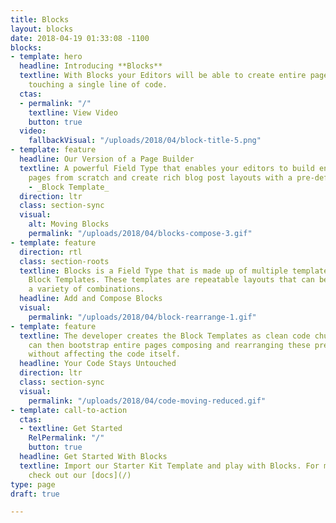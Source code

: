 ```yaml
---
title: Blocks
layout: blocks
date: 2018-04-19 01:33:08 -1100
blocks:
- template: hero
  headline: Introducing **Blocks**
  textline: With Blocks your Editors will be able to create entire pages without ever
    touching a single line of code.
  ctas:
  - permalink: "/"
    textline: View Video
    button: true
  video:
    fallbackVisual: "/uploads/2018/04/block-title-5.png"
- template: feature
  headline: Our Version of a Page Builder
  textline: A powerful Field Type that enables your editors to build entire landing
    pages from scratch and create rich blog post layouts with a pre-defined code template
    - _Block Template_
  direction: ltr
  class: section-sync
  visual:
    alt: Moving Blocks
    permalink: "/uploads/2018/04/blocks-compose-3.gif"
- template: feature
  direction: rtl
  class: section-roots
  textline: Blocks is a Field Type that is made up of multiple templates, so-called
    Block Templates. These templates are repeatable layouts that can be composed in
    a variety of combinations.
  headline: Add and Compose Blocks
  visual:
    permalink: "/uploads/2018/04/block-rearrange-1.gif"
- template: feature
  textline: The developer creates the Block Templates as clean code chunks. The Editor
    can then bootstrap entire pages composing and rearranging these pre-defined blocks
    without affecting the code itself.
  headline: Your Code Stays Untouched
  direction: ltr
  class: section-sync
  visual:
    permalink: "/uploads/2018/04/code-moving-reduced.gif"
- template: call-to-action
  ctas:
  - textline: Get Started
    RelPermalink: "/"
    button: true
  headline: Get Started With Blocks
  textline: Import our Starter Kit Template and play with Blocks. For more information
    check out our [docs](/)
type: page
draft: true

---
```

